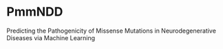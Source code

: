 # PmmNDD
Predicting the Pathogenicity of Missense Mutations in Neurodegenerative Diseases via Machine Learning
